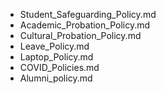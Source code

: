 - Student_Safeguarding_Policy.md
- Academic_Probation_Policy.md
- Cultural_Probation_Policy.md
- Leave_Policy.md
- Laptop_Policy.md
- COVID_Policies.md
- Alumni_policy.md


